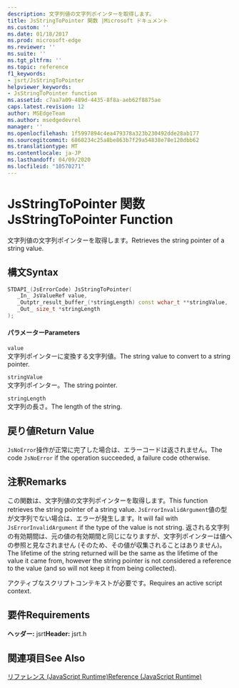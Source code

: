 ```yaml
---
description: 文字列値の文字列ポインターを取得します。
title: JsStringToPointer 関数 |Microsoft ドキュメント
ms.custom: ''
ms.date: 01/18/2017
ms.prod: microsoft-edge
ms.reviewer: ''
ms.suite: ''
ms.tgt_pltfrm: ''
ms.topic: reference
f1_keywords:
- jsrt/JsStringToPointer
helpviewer_keywords:
- JsStringToPointer function
ms.assetid: c7aa7a09-489d-4435-8f8a-aeb62f8875ae
caps.latest.revision: 12
author: MSEdgeTeam
ms.author: msedgedevrel
manager: ''
ms.openlocfilehash: 1f5997894c4ea479378a323b230492dde28ab177
ms.sourcegitcommit: 6860234c25a8be863b7f29a54838e78e120dbb62
ms.translationtype: MT
ms.contentlocale: ja-JP
ms.lasthandoff: 04/09/2020
ms.locfileid: "10570271"
---
```

# <span data-ttu-id="f0a73-103">JsStringToPointer 関数</span><span class="sxs-lookup"><span data-stu-id="f0a73-103">JsStringToPointer Function</span></span>
<span data-ttu-id="f0a73-104">文字列値の文字列ポインターを取得します。</span><span class="sxs-lookup"><span data-stu-id="f0a73-104">Retrieves the string pointer of a string value.</span></span>  
  
## <span data-ttu-id="f0a73-105">構文</span><span class="sxs-lookup"><span data-stu-id="f0a73-105">Syntax</span></span>  
  
```cpp  
STDAPI_(JsErrorCode) JsStringToPointer(  
   _In_ JsValueRef value,  
   _Outptr_result_buffer_(*stringLength) const wchar_t **stringValue,  
   _Out_ size_t *stringLength  
);  
```  
  
#### <span data-ttu-id="f0a73-106">パラメーター</span><span class="sxs-lookup"><span data-stu-id="f0a73-106">Parameters</span></span>  
 `value`  
 <span data-ttu-id="f0a73-107">文字列ポインターに変換する文字列値。</span><span class="sxs-lookup"><span data-stu-id="f0a73-107">The string value to convert to a string pointer.</span></span>  
  
 `stringValue`  
 <span data-ttu-id="f0a73-108">文字列ポインター。</span><span class="sxs-lookup"><span data-stu-id="f0a73-108">The string pointer.</span></span>  
  
 `stringLength`  
 <span data-ttu-id="f0a73-109">文字列の長さ。</span><span class="sxs-lookup"><span data-stu-id="f0a73-109">The length of the string.</span></span>  
  
## <span data-ttu-id="f0a73-110">戻り値</span><span class="sxs-lookup"><span data-stu-id="f0a73-110">Return Value</span></span>  
 <span data-ttu-id="f0a73-111">`JsNoError`操作が正常に完了した場合は、エラーコードは返されません。</span><span class="sxs-lookup"><span data-stu-id="f0a73-111">The code `JsNoError` if the operation succeeded, a failure code otherwise.</span></span>  
  
## <span data-ttu-id="f0a73-112">注釈</span><span class="sxs-lookup"><span data-stu-id="f0a73-112">Remarks</span></span>  
 <span data-ttu-id="f0a73-113">この関数は、文字列値の文字列ポインターを取得します。</span><span class="sxs-lookup"><span data-stu-id="f0a73-113">This function retrieves the string pointer of a string value.</span></span> <span data-ttu-id="f0a73-114">`JsErrorInvalidArgument`値の型が文字列でない場合は、エラーが発生します。</span><span class="sxs-lookup"><span data-stu-id="f0a73-114">It will fail with `JsErrorInvalidArgument` if the type of the value is not string.</span></span> <span data-ttu-id="f0a73-115">返される文字列の有効期間は、元の値の有効期間と同じになりますが、文字列ポインターは値への参照と見なされません (そのため、その値が収集されることはありません)。</span><span class="sxs-lookup"><span data-stu-id="f0a73-115">The lifetime of the string returned will be the same as the lifetime of the value it came from, however the string pointer is not considered a reference to the value (and so will not keep it from being collected).</span></span>  
  
 <span data-ttu-id="f0a73-116">アクティブなスクリプトコンテキストが必要です。</span><span class="sxs-lookup"><span data-stu-id="f0a73-116">Requires an active script context.</span></span>  
  
## <span data-ttu-id="f0a73-117">要件</span><span class="sxs-lookup"><span data-stu-id="f0a73-117">Requirements</span></span>  
 <span data-ttu-id="f0a73-118">**ヘッダー:** jsrt</span><span class="sxs-lookup"><span data-stu-id="f0a73-118">**Header:** jsrt.h</span></span>  
  
## <span data-ttu-id="f0a73-119">関連項目</span><span class="sxs-lookup"><span data-stu-id="f0a73-119">See Also</span></span>  
 [<span data-ttu-id="f0a73-120">リファレンス (JavaScript Runtime)</span><span class="sxs-lookup"><span data-stu-id="f0a73-120">Reference (JavaScript Runtime)</span></span>](../chakra-hosting/reference-javascript-runtime.md)